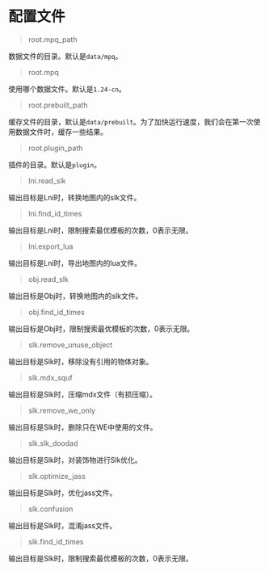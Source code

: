 # 配置文件

> root.mpq_path

数据文件的目录。默认是`data/mpq`。

> root.mpq

使用哪个数据文件。默认是`1.24-cn`。

> root.prebuilt_path

缓存文件的目录，默认是`data/prebuilt`。为了加快运行速度，我们会在第一次使用数据文件时，缓存一些结果。

> root.plugin_path

插件的目录。默认是`plugin`。


> lni.read_slk

输出目标是Lni时，转换地图内的slk文件。

> lni.find_id_times

输出目标是Lni时，限制搜索最优模板的次数，0表示无限。

> lni.export_lua

输出目标是Lni时，导出地图内的lua文件。

> obj.read_slk

输出目标是Obj时，转换地图内的slk文件。

> obj.find_id_times

输出目标是Obj时，限制搜索最优模板的次数，0表示无限。

> slk.remove_unuse_object

输出目标是Slk时，移除没有引用的物体对象。

> slk.mdx_squf

输出目标是Slk时，压缩mdx文件（有损压缩）。

> slk.remove_we_only

输出目标是Slk时，删除只在WE中使用的文件。

> slk.slk_doodad

输出目标是Slk时，对装饰物进行Slk优化。

> slk.optimize_jass

输出目标是Slk时，优化jass文件。

> slk.confusion

输出目标是Slk时，混淆jass文件。

> slk.find_id_times

输出目标是Slk时，限制搜索最优模板的次数，0表示无限。
